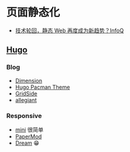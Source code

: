 # 页面静态化

- [技术轮回，静态 Web 再度成为新趋势？InfoQ](https://www.infoq.cn/article/xwwgobgmke*amrbunb5r)

## [Hugo](https://gohugo.io/)

### Blog

- [Dimension](https://themes.gohugo.io/hugo-theme-dimension/)
- [Hugo Pacman Theme](https://themes.gohugo.io/hugo-pacman-theme/)
- [GridSide](https://themes.gohugo.io/grid-side/)
- [allegiant](https://themes.gohugo.io/allegiant/)

### Responsive

- [mini](https://themes.gohugo.io/hugo-theme-cactus-plus/) 很简单
- [PaperMod](https://themes.gohugo.io/hugo-papermod/)
- [Dream](https://themes.gohugo.io/hugo-theme-dream/) 😁